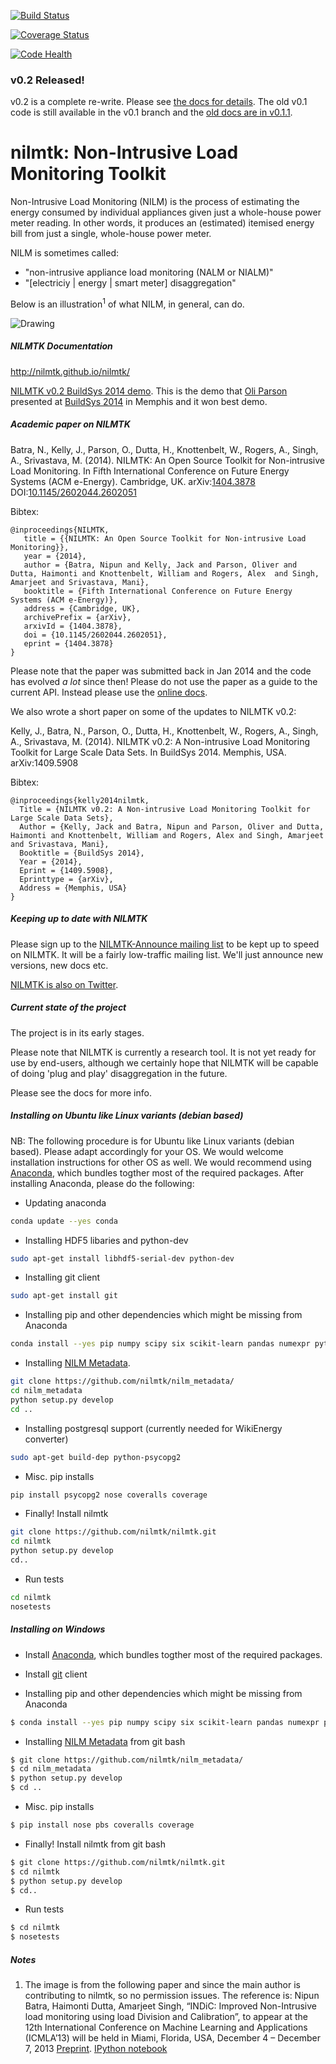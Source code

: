 [![Build Status](https://travis-ci.org/nilmtk/nilmtk.svg?branch=master)](https://travis-ci.org/nilmtk/nilmtk) 

[![Coverage Status](https://coveralls.io/repos/nilmtk/nilmtk/badge.png)](https://coveralls.io/r/nilmtk/nilmtk)

[![Code Health](https://landscape.io/github/nilmtk/nilmtk/master/landscape.png)](https://landscape.io/github/nilmtk/nilmtk/master)

### v0.2 Released!

v0.2 is a complete re-write.  Please see
[the docs for details](http://nilmtk.github.io/nilmtk/master/index.html).
The old v0.1 code is still available in the v0.1 branch and the [old
docs are in v0.1.1](http://nilmtk.github.io/nilmtk/v0.1.1/index.html).


nilmtk: Non-Intrusive Load Monitoring Toolkit
======

Non-Intrusive Load Monitoring (NILM) is the process of estimating the energy consumed by individual
appliances given just a whole-house power meter
reading.  In other words, it produces an (estimated) itemised
energy bill from just a single, whole-house power meter.

NILM is sometimes called:

* "non-intrusive appliance load monitoring (NALM or NIALM)"
* "[electriciy | energy | smart meter] disaggregation"

Below is an illustration<sup>1</sup> of what NILM, in general, can do.

<img src="https://dl.dropboxusercontent.com/u/75845627/misc/after_disagg.png" alt="Drawing" style="width: 40% height: 40%;"/>

##### NILMTK Documentation

http://nilmtk.github.io/nilmtk/

[NILMTK v0.2 BuildSys 2014 demo](http://nbviewer.ipython.org/github/nilmtk/nilmtk/blob/master/notebooks/BuildSys_2014_demo.ipynb).
This is the demo that [Oli Parson](http://www.oliverparson.co.uk)
presented at [BuildSys 2014](http://www.buildsys.org/2014/) in Memphis
and it won best demo.

##### Academic paper on NILMTK

Batra, N., Kelly, J., Parson, O., Dutta, H., Knottenbelt, W., Rogers, A., Singh, A., Srivastava, M. (2014). NILMTK: An Open Source Toolkit for Non-intrusive Load Monitoring. In Fifth International Conference on Future Energy Systems (ACM e-Energy). Cambridge, UK. arXiv:[1404.3878](http://arxiv.org/abs/1404.3878) DOI:[10.1145/2602044.2602051](http://dx.doi.org/10.1145/2602044.2602051)

Bibtex:

```
@inproceedings{NILMTK,
   title = {{NILMTK: An Open Source Toolkit for Non-intrusive Load Monitoring}},
   year = {2014},
   author = {Batra, Nipun and Kelly, Jack and Parson, Oliver and Dutta, Haimonti and Knottenbelt, William and Rogers, Alex  and Singh, Amarjeet and Srivastava, Mani},
   booktitle = {Fifth International Conference on Future Energy Systems (ACM e-Energy)},
   address = {Cambridge, UK},
   archivePrefix = {arXiv},
   arxivId = {1404.3878},
   doi = {10.1145/2602044.2602051},
   eprint = {1404.3878}
}
```

Please note that the paper was submitted back in Jan 2014 and the code
has evolved *a lot* since then!  Please do not use the paper as a
guide to the current API.  Instead please use the
[online docs](http://nilmtk.github.io/nilmtk/master/index.html).

We also wrote a short paper on some of the updates to NILMTK v0.2:

Kelly, J., Batra, N., Parson, O., Dutta, H., Knottenbelt, W., Rogers,
A., Singh, A., Srivastava, M. (2014). NILMTK v0.2: A Non-intrusive
Load Monitoring Toolkit for Large Scale Data Sets.  In
BuildSys 2014. Memphis, USA. arXiv:1409.5908

Bibtex:

```
@inproceedings{kelly2014nilmtk,
  Title = {NILMTK v0.2: A Non-intrusive Load Monitoring Toolkit for Large Scale Data Sets},
  Author = {Kelly, Jack and Batra, Nipun and Parson, Oliver and Dutta, Haimonti and Knottenbelt, William and Rogers, Alex and Singh, Amarjeet and Srivastava, Mani},
  Booktitle = {BuildSys 2014},
  Year = {2014},
  Eprint = {1409.5908},
  Eprinttype = {arXiv},
  Address = {Memphis, USA}
}
```

##### Keeping up to date with NILMTK

Please sign up to the [NILMTK-Announce mailing list](https://groups.google.com/forum/#!forum/nilmtk-announce) to be kept up to speed on NILMTK.  It will be a fairly low-traffic mailing list.  We'll just announce new versions, new docs etc.

[NILMTK is also on Twitter](https://twitter.com/nilmtk).

##### Current state of the project

The project is in its early stages.

Please note that NILMTK is currently a research tool.  It is not yet
ready for use by end-users, although we certainly hope that NILMTK
will be capable of doing 'plug and play' disaggregation in the future.

Please see the docs for more info.

##### Installing on Ubuntu like Linux variants (debian based)

NB: The following procedure is for Ubuntu like Linux variants (debian based). Please adapt accordingly for your OS. We would welcome installation instructions for other OS as well.
We would recommend using [Anaconda](https://store.continuum.io/cshop/anaconda/), which bundles togther most of the required packages.
After installing Anaconda, please do the following:

- Updating anaconda
```bash
conda update --yes conda
```

- Installing HDF5 libaries and python-dev
```bash
sudo apt-get install libhdf5-serial-dev python-dev
```

- Installing git client
```bash
sudo apt-get install git
```

- Installing pip and other dependencies which might be missing from Anaconda
```bash
conda install --yes pip numpy scipy six scikit-learn pandas numexpr pytables dateutil matplotlib networkx
```

- Installing [NILM Metadata](https://github.com/nilmtk/nilm_metadata).
```bash
git clone https://github.com/nilmtk/nilm_metadata/
cd nilm_metadata
python setup.py develop
cd ..
```
-  Installing postgresql support (currently needed for WikiEnergy converter)
```bash
sudo apt-get build-dep python-psycopg2
```

- Misc. pip installs
```bash
pip install psycopg2 nose coveralls coverage
```

- Finally! Install nilmtk
```bash
git clone https://github.com/nilmtk/nilmtk.git
cd nilmtk
python setup.py develop
cd..
```

- Run tests
```bash
cd nilmtk
nosetests
```

##### Installing on Windows

- Install [Anaconda](https://store.continuum.io/cshop/anaconda/), which bundles togther most of the required packages.

- Install [git](http://git-scm.com/download/win) client

- Installing pip and other dependencies which might be missing from Anaconda
```bash
$ conda install --yes pip numpy scipy six scikit-learn pandas numexpr pytables dateutil matplotlib networkx
```

- Installing [NILM Metadata](https://github.com/nilmtk/nilm_metadata) from git bash
```bash
$ git clone https://github.com/nilmtk/nilm_metadata/
$ cd nilm_metadata
$ python setup.py develop
$ cd ..
```

- Misc. pip installs
```bash
$ pip install nose pbs coveralls coverage
```

- Finally! Install nilmtk from git bash
```bash
$ git clone https://github.com/nilmtk/nilmtk.git
$ cd nilmtk
$ python setup.py develop
$ cd..
```

- Run tests
```bash
$ cd nilmtk
$ nosetests
```

##### Notes

1. The image is from the following paper and since the main author is contributing to nilmtk, so no permission issues.
The reference is: Nipun Batra, Haimonti Dutta, Amarjeet Singh, “INDiC: Improved Non-Intrusive load monitoring using load Division and     Calibration”, to appear at the 12th International Conference on Machine Learning and Applications (ICMLA’13) will be     held in Miami, Florida, USA, December 4 – December 7, 2013 
    [Preprint](http://nipunbatra.files.wordpress.com/2013/09/icmla.pdf).  [IPython notebook](http://www.iiitd.edu.in/~amarjeet/Research/indic.html)

